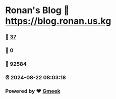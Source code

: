 # Ronan's Blog :link: https://blog.ronan.us.kg 
### :page_facing_up: [37](https://blog.ronan.us.kg/tag.html) 
### :speech_balloon: 0 
### :hibiscus: 92584 
### :alarm_clock: 2024-08-22 08:03:18 
### Powered by :heart: [Gmeek](https://github.com/Meekdai/Gmeek)
